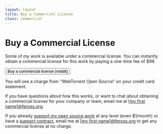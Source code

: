 ```yaml
---
layout: layout
title: Buy a Commercial License
class: commercial
---
```


# Buy a Commercial License

Some of my work is available under a commercial license. You can instantly obtain a commercial license for this work by paying a one-time fee of $99.

<script src="https://js.stripe.com/v3"></script>

<div class='stripe-container'>
  <!-- <button class='checkout-button' role='link' data-sku='sku_GS3kyfGgM0krXi'>Buy a commercial license (last-fm)</button> -->
  <button class='checkout-button' role='link' data-sku='sku_GS0baNR0QEWHbC'>Buy a commercial license (reddit)</button>
  <div id='error-message'></div>
</div>

<script>
  const stripe = Stripe('pk_live_rfGbMbP1lWTcHmOoA8n9hNY70020URHP1A')

  const $checkoutButtons = document.querySelectorAll('.checkout-button')

  $checkoutButtons.forEach($checkoutButton => {
    $checkoutButton.addEventListener('click', () => {
      const opts = {
        items: [{ sku: $checkoutButton.dataset.sku, quantity: 1 }],
        successUrl: 'https://feross.org/commercial/success',
        cancelUrl: 'https://feross.org/commercial/cancel'
      }

      stripe
        .redirectToCheckout(opts)
        .then(result => {
          if (result.error) {
            var displayError = document.getElementById('error-message')
            displayError.textContent = result.error.message
          }
        })
    })
  })
</script>

You will see a charge from "WebTorrent Open Source" on your credit card statement.

If you have questions about how this works, or want to chat about obtaining a commercial license for your company or team, email me at <a href="mailto:">[my first name]@feross.org</a>.

If you already [support my open source work](/thanks/) at any level (even $1/month) or have a [support contract](/support/), email me at <a href="mailto:">[my first name]@feross.org</a> to get any commercial license at no charge.
